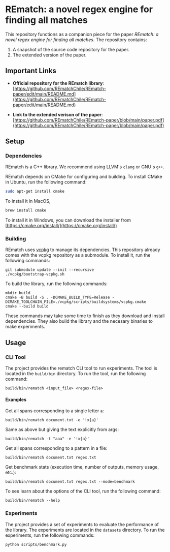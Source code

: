 # **REmatch**: a novel regex engine for finding all matches


This repository functions as a companion piece for the paper _REmatch: a novel regex engine for finding all matches_. The repository contains:
1. A snapshot of the source code repository for the paper.
2. The extended version of the paper.

## **Important Links**

- **Official repository for the REmatch library**:
[https://github.com/REmatchChile/REmatch-paper/edit/main/README.md](https://github.com/REmatchChile/REmatch-paper/edit/main/README.md)

- **Link to the extended verison of the paper**: 
[https://github.com/REmatchChile/REmatch-paper/blob/main/paper.pdf](https://github.com/REmatchChile/REmatch-paper/blob/main/paper.pdf)


## **Setup**

### **Dependencies**

REmatch is a C++ library. We recommend using LLVM's `clang` or GNU's `g++`. 

REmatch depends on CMake for configuring and building. To install CMake in Ubuntu, run the following command:
```bash
sudo apt-get install cmake
```
To install it in MacOS,
```bash
brew install cmake
```

To install it in Windows, you can download the installer from [https://cmake.org/install/](https://cmake.org/install/)


### **Building**

REmatch uses [vcpkg](https://vcpkg.io/en/index.html) to manage its dependencies. This repository already comes with the vcpkg repository as a submodule. To install it, run the following commands:
```
git submodule update --init --recursive
./vcpkg/bootstrap-vcpkg.sh
```

To build the library, run the following commands:
```
mkdir build
cmake -B build -S . -DCMAKE_BUILD_TYPE=Release -DCMAKE_TOOLCHAIN_FILE=./vcpkg/scripts/buildsystems/vcpkg.cmake
cmake --build build
```

These commands may take some time to finish as they download and install dependencies. They also build the library and the necesary binaries to make experiments. 

## **Usage**
### **CLI Tool**
The project provides the rematch CLI tool to run experiments. The tool is located in the `build/bin` directory. To run the tool, run the following command:
```
build/bin/rematch <input_file> <regex-file>
```

#### **Examples**

Get all spans corresponding to a single letter `a`:
```
build/bin/rematch document.txt -e '!x{a}'
```
Same as above but giving the text explicitly from args:
```
build/bin/rematch -t "aaa" -e '!x{a}'
```
Get all spans corresponding to a pattern in a file:
```
build/bin/rematch document.txt regex.txt
```
Get benchmark stats (execution time, number of outputs, memory usage, etc.):
```
build/bin/rematch document.txt regex.txt --mode=benchmark
```
To see learn about the options of the CLI tool, run the following command:
```
build/bin/rematch --help
```

### **Experiments**
The project provides a set of experiments to evaluate the performance of the library. The experiments are located in the `datasets` directory. To run the experiments, run the following commands:
```
python scripts/benchmark.py
```
